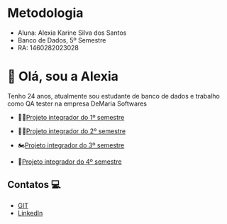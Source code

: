 # Metodologia
- Aluna: Alexia Karine Silva dos Santos
- Banco de Dados, 5º Semestre
- RA: 1460282023028

# 👋 Olá, sou a Alexia 
Tenho 24 anos, atualmente sou estudante de banco de dados e trabalho como QA tester na empresa DeMaria Softwares

- :running_woman:[Projeto integrador do 1º semestre](https://github.com/alexiakarine/Bertoti/blob/main/Metodologia/API_1.md) 

- :biking_woman:[Projeto integrador do 2º semestre](https://github.com/alexiakarine/Bertoti/blob/main/Metodologia/API_2.md)

- :motorcycle:[Projeto integrador do 3º semestre](https://github.com/alexiakarine/Bertoti/blob/main/Metodologia/API_3.md)

- :blue_car:[Projeto integrador do 4º semestre](https://github.com/alexiakarine/Bertoti/blob/main/Metodologia/API_4.md)


## Contatos 💻
* [GIT](https://github.com/alexiakarine)
* [LinkedIn](https://www.linkedin.com/feed/)


